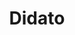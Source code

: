 ---
layout: case
title: Didato
category: cases
summary: "A disruptive renovation and restructuring of two different spaces that had to be merged into a single space for the luxury menswear shop 'Didato' in Amsterdam. Cornelis did the architecture and interior design for the project."
pictures:
  - url: didato/1.jpg
  - url: didato/2.jpg
  - url: didato/3.jpg
  - url: didato/4.jpg
---